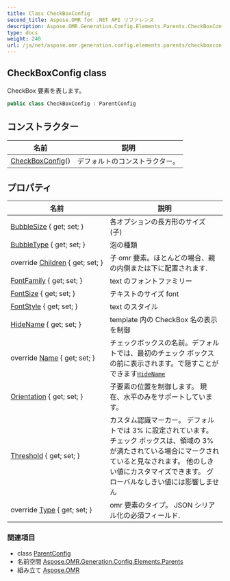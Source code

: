 ```yaml
---
title: Class CheckBoxConfig
second_title: Aspose.OMR for .NET API リファレンス
description: Aspose.OMR.Generation.Config.Elements.Parents.CheckBoxConfig クラス. CheckBox 要素を表します
type: docs
weight: 240
url: /ja/net/aspose.omr.generation.config.elements.parents/checkboxconfig/
---
```

## CheckBoxConfig class

CheckBox 要素を表します。

```csharp
public class CheckBoxConfig : ParentConfig
```

## コンストラクター

| 名前 | 説明 |
| --- | --- |
| [CheckBoxConfig](checkboxconfig/)() | デフォルトのコンストラクター。 |

## プロパティ

| 名前 | 説明 |
| --- | --- |
| [BubbleSize](../../aspose.omr.generation.config.elements.parents/checkboxconfig/bubblesize/) { get; set; } | 各オプションの長方形のサイズ (子) |
| [BubbleType](../../aspose.omr.generation.config.elements.parents/checkboxconfig/bubbletype/) { get; set; } | 泡の種類 |
| override [Children](../../aspose.omr.generation.config.elements.parents/checkboxconfig/children/) { get; set; } | 子 omr 要素。ほとんどの場合、親の内側または下に配置されます. |
| [FontFamily](../../aspose.omr.generation.config.elements.parents/checkboxconfig/fontfamily/) { get; set; } | text のフォントファミリー |
| [FontSize](../../aspose.omr.generation.config.elements.parents/checkboxconfig/fontsize/) { get; set; } | テキストのサイズ font |
| [FontStyle](../../aspose.omr.generation.config.elements.parents/checkboxconfig/fontstyle/) { get; set; } | text のスタイル |
| [HideName](../../aspose.omr.generation.config.elements.parents/checkboxconfig/hidename/) { get; set; } | template 内の CheckBox 名の表示を制御 |
| override [Name](../../aspose.omr.generation.config.elements.parents/checkboxconfig/name/) { get; set; } | チェックボックスの名前。デフォルトでは、最初のチェック ボックスの前に表示されます。で隠すことができます[`HideName`](./hidename/) |
| [Orientation](../../aspose.omr.generation.config.elements.parents/checkboxconfig/orientation/) { get; set; } | 子要素の位置を制御します。 現在、水平のみをサポートしています。 |
| [Threshold](../../aspose.omr.generation.config.elements.parents/checkboxconfig/threshold/) { get; set; } | カスタム認識マーカー。 デフォルトでは 3% に設定されています。 チェック ボックスは、領域の 3% が満たされている場合にマークされていると見なされます。 他のしきい値にカスタマイズできます。 グローバルなしきい値には影響しません |
| override [Type](../../aspose.omr.generation.config.elements.parents/checkboxconfig/type/) { get; set; } | omr 要素のタイプ。 JSON シリアル化の必須フィールド. |

### 関連項目

* class [ParentConfig](../../aspose.omr.generation.config/parentconfig/)
* 名前空間 [Aspose.OMR.Generation.Config.Elements.Parents](../../aspose.omr.generation.config.elements.parents/)
* 組み立て [Aspose.OMR](../../)



